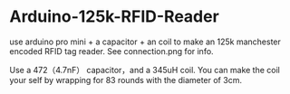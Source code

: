 # Arduino-125k-RFID-Reader
use arduino pro mini + a capacitor + an coil to make an 125k manchester encoded RFID tag reader. 
See connection.png for info.

Use a 472（4.7nF） capacitor，and a 345uH coil.
You can make the coil your self by wrapping for 83 rounds with the diameter of 3cm.
